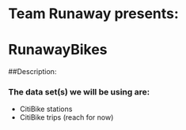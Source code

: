 # Team Runaway presents:
# RunawayBikes

##Description:
### The data set(s) we will be using are:

- CitiBike stations
- CitiBike trips (reach for now)


